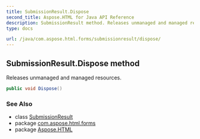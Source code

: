 ```yaml
---
title: SubmissionResult.Dispose
second_title: Aspose.HTML for Java API Reference
description: SubmissionResult method. Releases unmanaged and managed resources
type: docs

url: /java/com.aspose.html.forms/submissionresult/dispose/
---
```

## SubmissionResult.Dispose method

Releases unmanaged and managed resources.

```java
public void Dispose()
```

### See Also

* class [SubmissionResult](../)
* package [com.aspose.html.forms](../../../com.aspose.html.forms/)
* package [Aspose.HTML](../../../)
